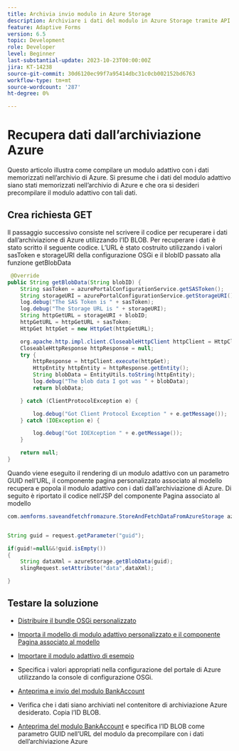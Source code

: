 ```yaml
---
title: Archivia invio modulo in Azure Storage
description: Archiviare i dati del modulo in Azure Storage tramite API REST
feature: Adaptive Forms
version: 6.5
topic: Development
role: Developer
level: Beginner
last-substantial-update: 2023-10-23T00:00:00Z
jira: KT-14238
source-git-commit: 30d6120ec99f7a95414dbc31c0cb002152bd6763
workflow-type: tm+mt
source-wordcount: '287'
ht-degree: 0%

---
```


# Recupera dati dall’archiviazione Azure

Questo articolo illustra come compilare un modulo adattivo con i dati memorizzati nell’archivio di Azure.
Si presume che i dati del modulo adattivo siano stati memorizzati nell’archivio di Azure e che ora si desideri precompilare il modulo adattivo con tali dati.

## Crea richiesta GET

Il passaggio successivo consiste nel scrivere il codice per recuperare i dati dall’archiviazione di Azure utilizzando l’ID BLOB. Per recuperare i dati è stato scritto il seguente codice. L’URL è stato costruito utilizzando i valori sasToken e storageURI della configurazione OSGi e il blobID passato alla funzione getBlobData

```java
 @Override
public String getBlobData(String blobID) {
    String sasToken = azurePortalConfigurationService.getSASToken();
    String storageURI = azurePortalConfigurationService.getStorageURI();
    log.debug("The SAS Token is " + sasToken);
    log.debug("The Storage URL is " + storageURI);
    String httpGetURL = storageURI + blobID;
    httpGetURL = httpGetURL + sasToken;
    HttpGet httpGet = new HttpGet(httpGetURL);

    org.apache.http.impl.client.CloseableHttpClient httpClient = HttpClientBuilder.create().build();
    CloseableHttpResponse httpResponse = null;
    try {
        httpResponse = httpClient.execute(httpGet);
        HttpEntity httpEntity = httpResponse.getEntity();
        String blobData = EntityUtils.toString(httpEntity);
        log.debug("The blob data I got was " + blobData);
        return blobData;

    } catch (ClientProtocolException e) {

        log.debug("Got Client Protocol Exception " + e.getMessage());
    } catch (IOException e) {

        log.debug("Got IOEXception " + e.getMessage());
    }

    return null;
}
```

Quando viene eseguito il rendering di un modulo adattivo con un parametro GUID nell’URL, il componente pagina personalizzato associato al modello recupera e popola il modulo adattivo con i dati dall’archiviazione di Azure.
Di seguito è riportato il codice nell’JSP del componente Pagina associato al modello

```java
com.aemforms.saveandfetchfromazure.StoreAndFetchDataFromAzureStorage azureStorage = sling.getService(com.aemforms.saveandfetchfromazure.StoreAndFetchDataFromAzureStorage.class);


String guid = request.getParameter("guid");

if(guid!=null&&!guid.isEmpty())
{
    String dataXml = azureStorage.getBlobData(guid);
    slingRequest.setAttribute("data",dataXml);

}
```

## Testare la soluzione

* [Distribuire il bundle OSGi personalizzato](./assets/SaveAndFetchFromAzure.core-1.0.0-SNAPSHOT.jar)

* [Importa il modello di modulo adattivo personalizzato e il componente Pagina associato al modello](./assets/store-and-fetch-from-azure.zip)

* [Importare il modulo adattivo di esempio](./assets/bank-account-sample-form.zip)

* Specifica i valori appropriati nella configurazione del portale di Azure utilizzando la console di configurazione OSGi.

* [Anteprima e invio del modulo BankAccount](http://localhost:4502/content/dam/formsanddocuments/azureportalstorage/bankaccount/jcr:content?wcmmode=disabled)

* Verifica che i dati siano archiviati nel contenitore di archiviazione Azure desiderato. Copia l’ID BLOB.

* [Anteprima del modulo BankAccount](http://localhost:4502/content/dam/formsanddocuments/azureportalstorage/bankaccount/jcr:content?wcmmode=disabled&amp;guid=dba8ac0b-8be6-41f2-9929-54f627a649f6) e specifica l’ID BLOB come parametro GUID nell’URL del modulo da precompilare con i dati dell’archiviazione Azure

